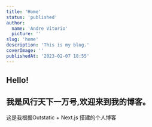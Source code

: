 ```yaml
---
title: 'Home'
status: 'published'
author:
  name: 'Andre Vitorio'
  picture: ''
slug: 'home'
description: 'This is my blog.'
coverImage: ''
publishedAt: '2023-02-07 18:55'
---
```


## Hello!

## 我是风行天下一万号,欢迎来到我的博客。

这是我根据Outstatic + Next.js 搭建的个人博客
